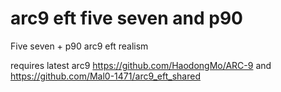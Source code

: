 # arc9 eft five seven and p90
Five seven + p90 arc9 eft realism

requires latest arc9 https://github.com/HaodongMo/ARC-9
and https://github.com/Mal0-1471/arc9_eft_shared
